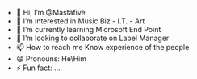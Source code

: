 - 👋 Hi, I’m @Mastafive
- 👀 I’m interested in Music Biz - I.T. - Art
- 🌱 I’m currently learning Microsoft End Point
- 💞️ I’m looking to collaborate on Label Manager
- 📫 How to reach me Know experience of the people
- 😄 Pronouns: He\Him
- ⚡ Fun fact: ...

<!---
Mastafive/Mastafive is a ✨ special ✨ repository because its `README.md` (this file) appears on your GitHub profile.
You can click the Preview link to take a look at your changes.
--->
